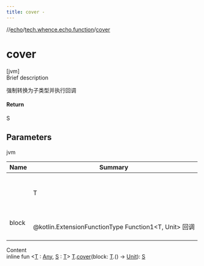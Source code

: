 ```yaml
---
title: cover -
---
```

//[echo](../index.md)/[tech.whence.echo.function](index.md)/[cover](cover.md)



# cover  
[jvm]  
Brief description  


强制转换为子类型并执行回调



#### Return  


S



## Parameters  
  
jvm  
  
|  Name|  Summary| 
|---|---|
| <receiver>| <br><br>T<br><br>
| block| <br><br>@kotlin.ExtensionFunctionType Function1<T, Unit> 回调<br><br>
  
  
Content  
inline fun <[T](cover.md) : [Any](https://kotlinlang.org/api/latest/jvm/stdlib/kotlin/-any/index.html), [S](cover.md) : [T](cover.md)> [T](cover.md).[cover](cover.md)(block: [T](cover.md).() -> [Unit](https://kotlinlang.org/api/latest/jvm/stdlib/kotlin/-unit/index.html)): [S](cover.md)  



